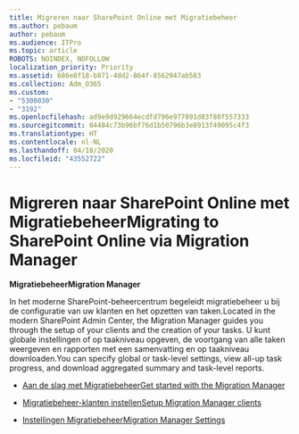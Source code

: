 ```yaml
---
title: Migreren naar SharePoint Online met Migratiebeheer
ms.author: pebaum
author: pebaum
ms.audience: ITPro
ms.topic: article
ROBOTS: NOINDEX, NOFOLLOW
localization_priority: Priority
ms.assetid: 686e8f18-b871-4dd2-864f-8562947ab583
ms.collection: Adm_O365
ms.custom:
- "5300030"
- "3192"
ms.openlocfilehash: ad9e9d929664ecdfd796e977891d83f80f557333
ms.sourcegitcommit: 04484c73b96bf76d1b50796b3e8913f49095c4f3
ms.translationtype: HT
ms.contentlocale: nl-NL
ms.lasthandoff: 04/18/2020
ms.locfileid: "43552722"
---
```

# <a name="migrating-to-sharepoint-online-via-migration-manager"></a><span data-ttu-id="d889e-102">Migreren naar SharePoint Online met Migratiebeheer</span><span class="sxs-lookup"><span data-stu-id="d889e-102">Migrating to SharePoint Online via Migration Manager</span></span>

<span data-ttu-id="d889e-103">**Migratiebeheer**</span><span class="sxs-lookup"><span data-stu-id="d889e-103">**Migration Manager**</span></span>

<span data-ttu-id="d889e-104">In het moderne SharePoint-beheercentrum begeleidt migratiebeheer u bij de configuratie van uw klanten en het opzetten van taken.</span><span class="sxs-lookup"><span data-stu-id="d889e-104">Located in the modern SharePoint Admin Center, the Migration Manager guides you through the setup of your clients and the creation of your tasks.</span></span> <span data-ttu-id="d889e-105">U kunt globale instellingen of op taakniveau opgeven, de voortgang van alle taken weergeven en rapporten met een samenvatting en op taakniveau downloaden.</span><span class="sxs-lookup"><span data-stu-id="d889e-105">You can specify global or task-level settings, view all-up task progress, and download aggregated summary and task-level reports.</span></span>

- [<span data-ttu-id="d889e-106">Aan de slag met Migratiebeheer</span><span class="sxs-lookup"><span data-stu-id="d889e-106">Get started with the Migration Manager</span></span>](https://docs.microsoft.com/sharepointmigration/mm-get-started)

- [<span data-ttu-id="d889e-107">Migratiebeheer-klanten instellen</span><span class="sxs-lookup"><span data-stu-id="d889e-107">Setup Migration Manager clients</span></span>](https://docs.microsoft.com/sharepointmigration/mm-setup-clients)

- [<span data-ttu-id="d889e-108">Instellingen Migratiebeheer</span><span class="sxs-lookup"><span data-stu-id="d889e-108">Migration Manager Settings</span></span>](https://docs.microsoft.com/sharepointmigration/mm-settings)
